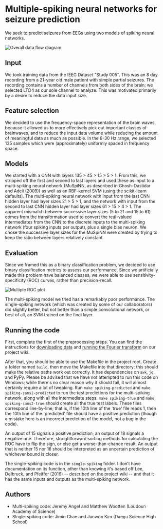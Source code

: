 # Multiple-spiking neural networks for seizure prediction
We seek to predict seizures from EEGs using two models of spiking neural networks.

![Overall data flow diagram](https://cdn.rawgit.com/matthewlw/snn-seizure-prediction/ae4c1623/diagrams/uncolored-flowchart.svg)

## Input

We took training data from the IEEG Dataset "Study 005". This was an 8 day recording from a 21-year old male patient with simple partial seizures. The recording contains a number of channels from both sides of the brain; we selected LTD4 as our sole channel to analyze. This was motivated primarily by a desire to reduce the data input size.

## Feature selection

We decided to use the frequency-space representation of the brain waves, because it allowed us to more effectively pick out important classes of brainwaves, and to reduce the input data volume while reducing the amount of meaningful data as much as possible. In the 8-30 Hz range, we selected 135 samples which were (approximately) uniformly spaced in frequency space.

## Models

We started with a CNN with layers 135 > 45 > 15 > 5 > 1. From this, we stripped off the first and second to last layers and used these as input to a multi-spiking neural network (MuSpiNN, as described in Ghosh-Dastidar and Adeli (2009)) as well as an RBF-kernel SVM (using the scikit-learn defaults). The multi-spiking neural network with input from the last CNN hidden layer had layer sizes 21 > 5 > 1, and the network with input from the second to last CNN hidden layer had layer sizes 61 > 15 > 4 > 1. The apparent mismatch between successive layer sizes (5 to 21 and 15 to 61) comes from the transformation used to convert the real-valued intermediates from the CNN to the discrete inputs to the multi-spiking network (four spiking inputs per output), plus a single bias neuron. We chose the successive layer sizes for the MuSpiNN were created by trying to keep the ratio between layers relatively constant. 

## Evaluation

Since we framed this as a binary classification problem, we decided to use binary classification metrics to assess our performance. Since we artificially made this problem have balanced classes, we were able to use sensitivity-specificity (ROC) curves, rather than precision-recall. 

![Multiple ROC plot](https://cdn.rawgit.com/matthewlw/snn-seizure-prediction/ae4c1623/diagrams/final-roc.svg)

The multi-spiking model we tried has a remarkably poor performance. The single-spiking network (which was created by some of our collaborators) did slightly better, but not better than a simple convolutional network, or best of all, an SVM trained on the final layer.

## Running the code

First, complete the first of the preprocessing steps. You can find the instructions for [downloading data](https://github.com/matthewlw/snn-seizure-prediction/wiki/Retrieving-Raw-Data) and [running the Fourier transform](https://github.com/matthewlw/snn-seizure-prediction/wiki/FFT) on our project wiki.

After that, you should be able to use the Makefile in the project root. Create a folder named `build`, then move the Makefile into that directory; this should make the relative paths work out correctly. It has dependencies on `awk`, `jq`, and PyPy. Please be advised that we have not attempted to run this code on Windows; while there's no clear reason why it should fail, it will almost certainly require a lot of tweaking. Run `make spiking-predicted` and `make spiking-sans2-predicted` to run the test predictions for the multi-spiking network, along with all the intermediate steps. `make spiking-true` and `make spiking-sans2-true` should create all the true test labels. These files correspond line-by-line; that is, if the 10th line of the 'true' file reads 1, then the 10th line of the 'predicted' file should have a positive prediction (though a mistake here is an incorrect prediction of the model, not a bug in the code). 

An output of 15 signals a positive prediction; an output of 18 signals a negative one. Therefore, straightforward sorting methods for calculating the ROC have to flip the sign, or else get a worse-than-chance result. An output that is neither 15 nor 18 should be interpreted as an uncertain prediction of whichever bound is closer.

The single-spiking code is in the `single-spiking` folder. I don't have documentation on its function, other than knowing it's based off Lee, Delbruck, and Pfeiffer (2016) -- described on the project wiki -- and that it has the same inputs and outputs as the multi-spiking network.

## Authors

- Multi-spiking code: Jeremy Angel and Matthew Wootten (Loudoun Academy of Science)
- SIngle-spiking code: Jimin Chae and Junwon Kim (Daegu Science High School)
